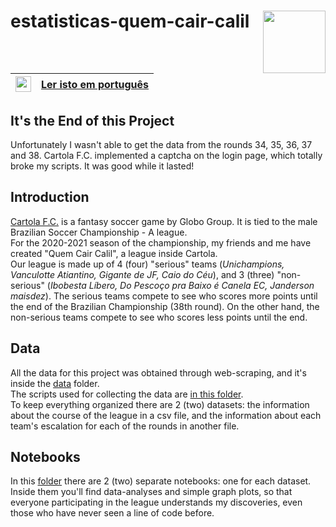 # estatisticas-quem-cair-calil <img src="https://logodownload.org/wp-content/uploads/2017/05/cartola-fc-logo.png" width=100 align="right">
|<img src="https://upload.wikimedia.org/wikipedia/en/thumb/0/05/Flag_of_Brazil.svg/1200px-Flag_of_Brazil.svg.png" width=25>|[Ler isto em português](https://github.com/Eric-Mendes/estatisticas-quem-cair-calil/blob/main/README.md "README.md em português")|
|---|:--|

## It's the End of this Project
Unfortunately I wasn't able to get the data from the rounds 34, 35, 36, 37 and 38. Cartola F.C. implemented a captcha on the login page, which totally broke my scripts. It was good while it lasted!

## Introduction
[Cartola F.C.](https://cartolafc.globo.com/ "Open Cartola F.C.") is a fantasy soccer game by Globo Group. It is tied to the male Brazilian Soccer Championship - A league. <br/>
For the 2020-2021 season of the championship, my friends and me have created "Quem Cair Calil", a league inside Cartola.<br/>
Our league is made up of 4 (four) "serious" teams (_Unichampions, Vanculotte Atiantino, Gigante de JF, Caio do Céu_), and 3 (three) "non-serious" (_Ibobesta Líbero, Do Pescoço pra Baixo é Canela EC, Janderson maisdez_). The serious teams compete to see who scores more points until the end of the Brazilian Championship (38th round). On the other hand, the non-serious teams compete to see who scores less points until the end.
## Data
All the data for this project was obtained through web-scraping, and it's inside the [data](https://github.com/Eric-Mendes/estatisticas-quem-cair-calil/tree/main/data "Open this folder") folder.<br/>
The scripts used for collecting the data are [in this folder](https://github.com/Eric-Mendes/estatisticas-quem-cair-calil/tree/main/scripts "Go to the folder scripts").<br/>
To keep everything organized there are 2 (two) datasets: the information about the course of the league in a csv file, and the information about each team's escalation for each of the rounds in another file.

## Notebooks
In this [folder](https://github.com/Eric-Mendes/estatisticas-quem-cair-calil/tree/main/notebooks "Go to the notebooks folder") there are 2 (two) separate notebooks: one for each dataset. Inside them you'll find data-analyses and simple graph plots, so that everyone participating in the league understands my discoveries, even those who have never seen a line of code before.
